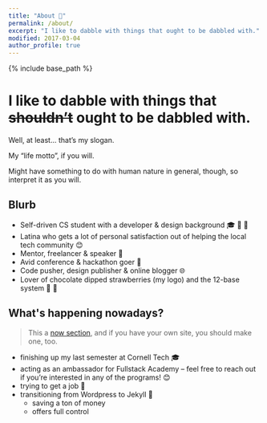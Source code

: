 ```yaml
---
title: "About 👀"
permalink: /about/
excerpt: "I like to dabble with things that ought to be dabbled with."
modified: 2017-03-04
author_profile: true
---
```


{% include base_path %}

<h1>I like to dabble with things that <del>shouldn’t</del> ought to be dabbled with.</h1>

Well, at least… that’s my slogan.

My “life motto”, if you will.

Might have something to do with human nature in general, though, so interpret it as you will.

## Blurb

- Self-driven CS student with a developer & design background 🎓 🔨 🎨
- Latina who gets a lot of personal satisfaction out of helping the local tech community 😊
- Mentor, freelancer & speaker 💬
- Avid conference & hackathon goer 🚗
- Code pusher, design publisher & online blogger 🌐
- Lover of chocolate dipped strawberries (my logo) and the 12-base system 🍓 🍫

## What's happening nowadays?

> This a [now section](http://nownownow.com/about), and if you have your own site, you should make one, too.

- finishing up my last semester at Cornell Tech 🎓
- acting as an ambassador for Fullstack Academy – feel free to reach out if you’re interested in any of the programs! 😊
- trying to get a job 🤣
- transitioning from Wordpress to Jekyll 📝
    + saving a ton of money
    + offers full control